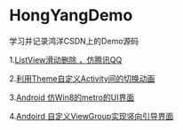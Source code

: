 # HongYangDemo
学习并记录鸿洋CSDN上的Demo源码

1.[ListView滑动删除 ，仿腾讯QQ](http://blog.csdn.net/lmj623565791/article/details/22961279)

2.[利用Theme自定义Activity间的切换动画](http://blog.csdn.net/lmj623565791/article/details/22990643)

3.[Android 仿Win8的metro的UI界面](http://blog.csdn.net/lmj623565791/article/details/23441455)

4.[Andoird 自定义ViewGroup实现竖向引导界面](http://blog.csdn.net/lmj623565791/article/details/23692439)